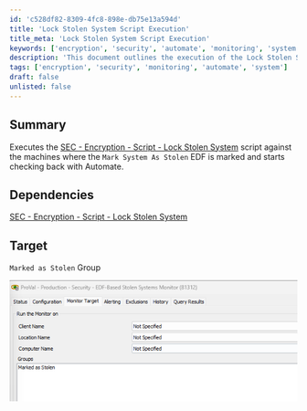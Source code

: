 ```yaml
---
id: 'c528df82-8309-4fc8-898e-db75e13a594d'
title: 'Lock Stolen System Script Execution'
title_meta: 'Lock Stolen System Script Execution'
keywords: ['encryption', 'security', 'automate', 'monitoring', 'system']
description: 'This document outlines the execution of the Lock Stolen System script against machines marked with the Mark System As Stolen EDF, along with the process of monitoring these systems through Automate.'
tags: ['encryption', 'security', 'monitoring', 'automate', 'system']
draft: false
unlisted: false
---
```

## Summary

Executes the [SEC - Encryption - Script - Lock Stolen System](https://proval.itglue.com/DOC-5078775-7798917) script against the machines where the `Mark System As Stolen` EDF is marked and starts checking back with Automate.

## Dependencies

[SEC - Encryption - Script - Lock Stolen System](https://proval.itglue.com/DOC-5078775-7798917)

## Target

`Marked as Stolen` Group

![Image](../../../static/img/EDF-Based-Stolen-Systems-Monitor/image_1.png)






